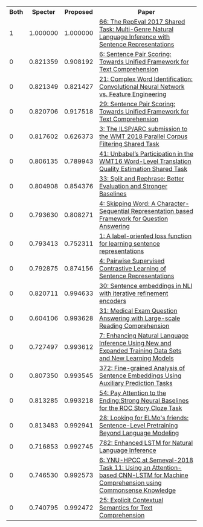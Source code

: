 <html><table><tr>
<th>Both</th>
<th>Specter</th>
<th>Proposed</th>
<th>Paper</th>
</tr>
<tr>
<td>1</td>
<td>1.000000</td>
<td>1.000000</td>
<td><a href="https://www.semanticscholar.org/paper/83b83ee4f27388445bdebb199cd75e5bf546dd85">66: The RepEval 2017 Shared Task: Multi-Genre Natural Language Inference with Sentence Representations</a></td>
</tr>
<tr>
<td>0</td>
<td>0.821359</td>
<td>0.908192</td>
<td><a href="https://www.semanticscholar.org/paper/3f924938922c558d66fe3cab05b716c0b6e07b24">6: Sentence Pair Scoring: Towards Unified Framework for Text Comprehension</a></td>
</tr>
<tr>
<td>0</td>
<td>0.821349</td>
<td>0.821427</td>
<td><a href="https://www.semanticscholar.org/paper/b186f3a65fdad24043051ce7cbc7a142ac431c7f">21: Complex Word Identification: Convolutional Neural Network vs. Feature Engineering</a></td>
</tr>
<tr>
<td>0</td>
<td>0.820706</td>
<td>0.917518</td>
<td><a href="https://www.semanticscholar.org/paper/62708aafdd348a6fa1147be8f9b9afb91016e0d7">29: Sentence Pair Scoring: Towards Unified Framework for Text Comprehension</a></td>
</tr>
<tr>
<td>0</td>
<td>0.817602</td>
<td>0.626373</td>
<td><a href="https://www.semanticscholar.org/paper/0e2933d2d2a10410e1a8cee07e47836c3245d38a">3: The ILSP/ARC submission to the WMT 2018 Parallel Corpus Filtering Shared Task</a></td>
</tr>
<tr>
<td>0</td>
<td>0.806135</td>
<td>0.789943</td>
<td><a href="https://www.semanticscholar.org/paper/350e78cfc83471276008a4a8023236accff6da50">41: Unbabel’s Participation in the WMT16 Word-Level Translation Quality Estimation Shared Task</a></td>
</tr>
<tr>
<td>0</td>
<td>0.804908</td>
<td>0.854376</td>
<td><a href="https://www.semanticscholar.org/paper/dd2a14ca5a678695c2ab2ee23069321db86c9846">33: Split and Rephrase: Better Evaluation and Stronger Baselines</a></td>
</tr>
<tr>
<td>0</td>
<td>0.793630</td>
<td>0.808271</td>
<td><a href="https://www.semanticscholar.org/paper/f79f7c9f6984a7acb41c6bf758d502b68d33ce81">4: Skipping Word: A Character-Sequential Representation based Framework for Question Answering</a></td>
</tr>
<tr>
<td>0</td>
<td>0.793413</td>
<td>0.752311</td>
<td><a href="https://www.semanticscholar.org/paper/5a908350fba3f464191eaa95df97f575a2f5ea2b">1: A label-oriented loss function for learning sentence representations</a></td>
</tr>
<tr>
<td>0</td>
<td>0.792875</td>
<td>0.874156</td>
<td><a href="https://www.semanticscholar.org/paper/296aaba05c9a790f48b501d14f82c562d202c2e5">4: Pairwise Supervised Contrastive Learning of Sentence Representations</a></td>
</tr>
<tr>
<td>0</td>
<td>0.820711</td>
<td>0.994633</td>
<td><a href="https://www.semanticscholar.org/paper/8775df853e1d6ab440685c00194deb2a2d1d2e4d">30: Sentence embeddings in NLI with iterative refinement encoders</a></td>
</tr>
<tr>
<td>0</td>
<td>0.604106</td>
<td>0.993628</td>
<td><a href="https://www.semanticscholar.org/paper/b8022c096160ea0e04b67a9635a5069ab45b065c">31: Medical Exam Question Answering with Large-scale Reading Comprehension</a></td>
</tr>
<tr>
<td>0</td>
<td>0.727497</td>
<td>0.993612</td>
<td><a href="https://www.semanticscholar.org/paper/696ce5df90ab3fdae43b482c1cc673ff98e54605">7: Enhancing Natural Language Inference Using New and Expanded Training Data Sets and New Learning Models</a></td>
</tr>
<tr>
<td>0</td>
<td>0.807350</td>
<td>0.993545</td>
<td><a href="https://www.semanticscholar.org/paper/e44da7d8c71edcc6e575fa7faadd5e75785a7901">372: Fine-grained Analysis of Sentence Embeddings Using Auxiliary Prediction Tasks</a></td>
</tr>
<tr>
<td>0</td>
<td>0.813285</td>
<td>0.993218</td>
<td><a href="https://www.semanticscholar.org/paper/624527d8b92bc6d423784113ded0b9fd639add00">54: Pay Attention to the Ending:Strong Neural Baselines for the ROC Story Cloze Task</a></td>
</tr>
<tr>
<td>0</td>
<td>0.813483</td>
<td>0.992941</td>
<td><a href="https://www.semanticscholar.org/paper/256623ff025f36d343588bcd0b966c1fd26afcf8">28: Looking for ELMo's friends: Sentence-Level Pretraining Beyond Language Modeling</a></td>
</tr>
<tr>
<td>0</td>
<td>0.716853</td>
<td>0.992745</td>
<td><a href="https://www.semanticscholar.org/paper/83e7654d545fbbaaf2328df365a781fb67b841b4">782: Enhanced LSTM for Natural Language Inference</a></td>
</tr>
<tr>
<td>0</td>
<td>0.746530</td>
<td>0.992573</td>
<td><a href="https://www.semanticscholar.org/paper/e3633b1fa51fd6a199d7db719576cb5ed257580b">6: YNU-HPCC at Semeval-2018 Task 11: Using an Attention-based CNN-LSTM for Machine Comprehension using Commonsense Knowledge</a></td>
</tr>
<tr>
<td>0</td>
<td>0.740795</td>
<td>0.992472</td>
<td><a href="https://www.semanticscholar.org/paper/5bfb0b5494885d35bc15952c025fa2d8fbbd8c98">25: Explicit Contextual Semantics for Text Comprehension</a></td>
</tr>
</table></html>
